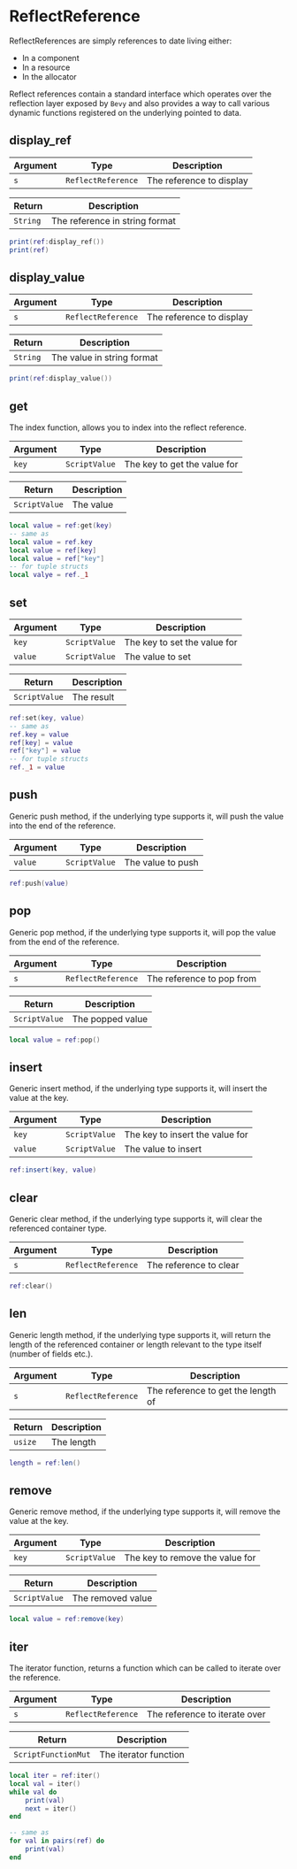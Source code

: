 # ReflectReference

ReflectReferences are simply references to date living either:
- In a component
- In a resource
- In the allocator

Reflect references contain a standard interface which operates over the reflection layer exposed by `Bevy` and also provides a way to call various dynamic functions registered on the underlying pointed to data.

## display_ref

| Argument | Type | Description |
| --- | --- | --- |
| `s` | `ReflectReference` | The reference to display |



| Return | Description |
| ---  | --- |
| `String` | The reference in string format |

```lua
print(ref:display_ref())
print(ref)
```

## display_value

| Argument | Type | Description |
| --- | --- | --- |
| `s` | `ReflectReference` | The reference to display |


| Return | Description |
| ---  | --- |
| `String` | The value in string format |

```lua
print(ref:display_value())
```

## get
The index function, allows you to index into the reflect reference.

| Argument | Type | Description |
| --- | --- | --- |
| `key` | `ScriptValue` | The key to get the value for |


| Return | Description |
| ---  | --- |
| `ScriptValue` | The value |

```lua
local value = ref:get(key)
-- same as
local value = ref.key
local value = ref[key]
local value = ref["key"]
-- for tuple structs
local valye = ref._1
```

## set

| Argument | Type | Description |
| --- | --- | --- |
| `key` | `ScriptValue` | The key to set the value for |
| `value` | `ScriptValue` | The value to set |


| Return | Description |
| ---  | --- |
| `ScriptValue` | The result |

```lua
ref:set(key, value)
-- same as
ref.key = value
ref[key] = value
ref["key"] = value
-- for tuple structs
ref._1 = value
```

## push
Generic push method, if the underlying type supports it, will push the value into the end of the reference.

| Argument | Type | Description |
| --- | --- | --- |
| `value` | `ScriptValue` | The value to push |

```lua
ref:push(value)
```

## pop
Generic pop method, if the underlying type supports it, will pop the value from the end of the reference.

| Argument | Type | Description |
| --- | --- | --- |
| `s` | `ReflectReference` | The reference to pop from |


| Return | Description |
| ---  | --- |
| `ScriptValue` | The popped value |

```lua
local value = ref:pop()
```

## insert
Generic insert method, if the underlying type supports it, will insert the value at the key.

| Argument | Type | Description |
| --- | --- | --- |
| `key` | `ScriptValue` | The key to insert the value for |
| `value` | `ScriptValue` | The value to insert |

```lua
ref:insert(key, value)
```

## clear
Generic clear method, if the underlying type supports it, will clear the referenced container type.

| Argument | Type | Description |
| --- | --- | --- |
| `s` | `ReflectReference` | The reference to clear |


```lua
ref:clear()
```

## len
Generic length method, if the underlying type supports it, will return the length of the referenced container or length relevant to the type itself (number of fields etc.).

| Argument | Type | Description |
| --- | --- | --- |
| `s` | `ReflectReference` | The reference to get the length of |


| Return | Description |
| ---  | --- |
| `usize` | The length |

```lua
length = ref:len()
```

## remove
Generic remove method, if the underlying type supports it, will remove the value at the key.

| Argument | Type | Description |
| --- | --- | --- |
| `key` | `ScriptValue` | The key to remove the value for |


| Return | Description |
| ---  | --- |
| `ScriptValue` | The removed value |

```lua
local value = ref:remove(key)
```

## iter
The iterator function, returns a function which can be called to iterate over the reference.

| Argument | Type | Description |
| --- | --- | --- |
| `s` | `ReflectReference` | The reference to iterate over |


| Return | Description |
| ---  | --- |
| `ScriptFunctionMut` | The iterator function |

```lua
local iter = ref:iter()
local val = iter()
while val do
    print(val)
    next = iter()
end

-- same as 
for val in pairs(ref) do
    print(val)
end
```
